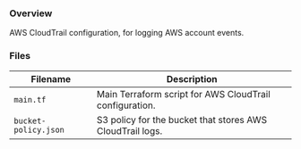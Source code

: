### Overview

AWS CloudTrail configuration, for logging AWS account events.

### Files

| Filename                  | Description                                                                             |
|---------------------------|-----------------------------------------------------------------------------------------|
| `main.tf`                 | Main Terraform script for AWS CloudTrail configuration.                                 |
| `bucket-policy.json`      | S3 policy for the bucket that stores AWS CloudTrail logs.                               |
